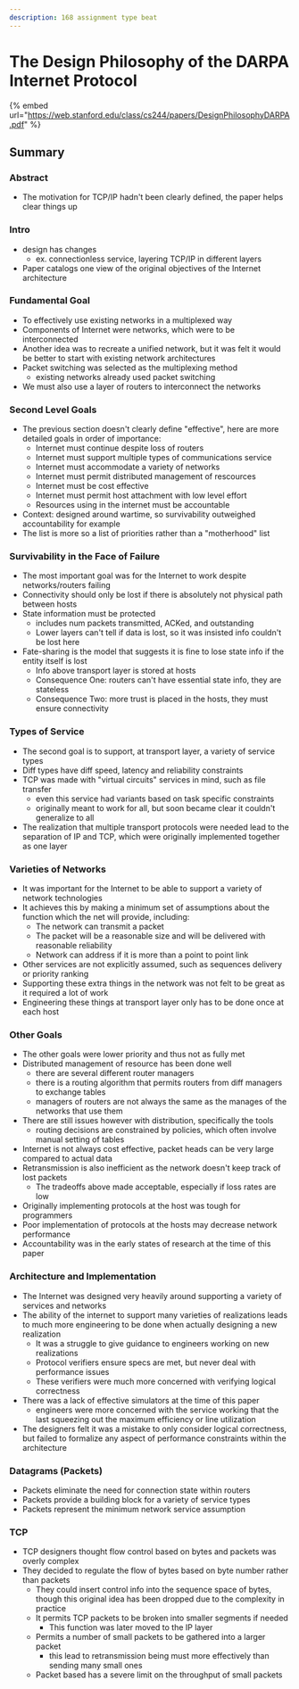 ```yaml
---
description: 168 assignment type beat
---
```


# The Design Philosophy of the DARPA Internet Protocol

{% embed url="https://web.stanford.edu/class/cs244/papers/DesignPhilosophyDARPA.pdf" %}

## Summary

### Abstract

* The motivation for TCP/IP hadn't been clearly defined, the paper helps clear things up

### Intro

* design has changes
  * ex. connectionless service, layering TCP/IP in different layers
* Paper catalogs one view of the original objectives of the Internet architecture

### Fundamental Goal

* To effectively use existing networks in a multiplexed way
* Components of Internet were networks, which were to be interconnected
* Another idea was to recreate a unified network, but it was felt it would be better to start with existing network architectures
* Packet switching was selected as the multiplexing method
  * existing networks already used packet switching
* We must also use a layer of routers to interconnect the networks

### Second Level Goals

* The previous section doesn't clearly define "effective", here are more detailed goals in order of importance:
  * Internet must continue despite loss of routers
  * Internet must support multiple types of communications service
  * Internet must accommodate a variety of networks
  * Internet must permit distributed management of rescources
  * Internet must be cost effective
  * Internet must permit host attachment with low level effort
  * Resources using in the internet must be accountable
* Context: designed around wartime, so survivability outweighed accountability for example
* The list is more so a list of priorities rather than a "motherhood" list

### Survivability in the Face of Failure

* The most important goal was for the Internet to work despite networks/routers failing
* Connectivity should only be lost if there is absolutely not physical path between hosts
* State information must be protected
  * includes num packets transmitted, ACKed, and outstanding&#x20;
  * Lower layers can't tell if data is lost, so it was insisted info couldn't be lost here
* Fate-sharing is the model that suggests it is fine to lose state info if the entity itself is lost
  * Info above transport layer is stored at hosts
  * Consequence One: routers can't have essential state info, they are stateless
  * Consequence Two: more trust is placed in the hosts, they must ensure connectivity

### Types of Service

* The second goal is to support, at transport layer, a variety of service types
* Diff types have diff speed, latency and reliability constraints
* TCP was made with "virtual circuits" services in mind, such as file transfer
  * even this service had variants based on task specific constraints
  * originally meant to work for all, but soon became clear it couldn't generalize to all
* The realization that multiple transport protocols were needed lead to the separation of IP and TCP, which were originally implemented together as one layer

### Varieties of Networks

* It was important for the Internet to be able to support a variety of network technologies
* It achieves this by making a minimum set of assumptions about the function which the net will provide, including:
  * The network can transmit a packet
  * The packet will be a reasonable size and will be delivered with reasonable reliability
  * Network can address if it is more than a point to point link
* Other services are not explicitly assumed, such as sequences delivery or priority ranking
* Supporting these extra things in the network was not felt to be great as it required a lot of work
* Engineering these things at transport layer only has to be done once at each host

### Other Goals

* The other goals were lower priority and thus not as fully met
* Distributed management of resource has been done well
  * there are several different router managers
  * there is a routing algorithm that permits routers from diff managers to exchange tables
  * managers of routers are not always the same as the manages of the networks that use them
* There are still issues however with distribution, specifically the tools
  * routing decisions are constrained by policies, which often involve manual setting of tables
* Internet is not always cost effective, packet heads can be very large compared to actual data
* Retransmission is also inefficient as the network doesn't keep track of lost packets
  * The tradeoffs above made acceptable, especially if loss rates are low
* Originally implementing protocols at the host was tough for programmers&#x20;
* Poor implementation of protocols at the hosts may decrease network performance
* Accountability was in the early states of research at the time of this paper

### Architecture and Implementation

* The Internet was designed very heavily around supporting a variety of services and networks
* The ability of the internet to support many varieties of realizations leads to much more engineering to be done when actually designing a new realization
  * It was a struggle to give guidance to engineers working on new realizations
  * Protocol verifiers ensure specs are met, but never deal with performance issues
  * These verifiers were much more concerned with verifying logical correctness
* There was a lack of effective simulators at the time of this paper
  * engineers were more concerned with the service working that the last squeezing out the maximum efficiency or line utilization
* The designers felt it was a mistake to only consider logical correctness, but failed to formalize any aspect of performance constraints within the architecture

### Datagrams (Packets)

* Packets eliminate the need for connection state within routers
* Packets provide a building block for a variety of service types
* Packets represent the minimum network service assumption

### TCP

* TCP designers thought flow control based on bytes and packets was overly complex
* They decided to regulate the flow of bytes based on byte number rather than packets
  * They could insert control info into the sequence space of bytes, though this original idea has been dropped due to the complexity in practice
  * It permits TCP packets to be broken into smaller segments if needed
    * This function was later moved to the IP layer
  * Permits a number of small packets to be gathered into a larger packet
    * this lead to retransmission being must more effectively than sending many small ones
  * Packet based has a severe limit on the throughput of small packets

